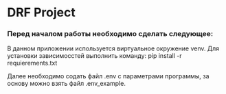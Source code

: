 # DRF Project

### Перед началом работы необходимо сделать следующее:

В данном приложении используется виртуальное окружение venv. Для установки зависимосстей выполнить команду: pip install -r requierements.txt

Далее необходимо содать файл .env с параметрами программы, за основу можно взять  файл .env_example. 

